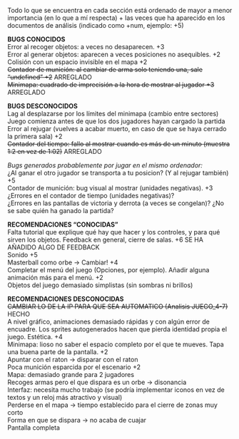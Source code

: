 Todo lo que se encuentra en cada sección está ordenado de mayor a menor importancia (en lo que a mí respecta) + las veces que ha aparecido en los documentos de análisis (indicado como +num, ejemplo: +5)  

**BUGS CONOCIDOS**  
Error al recoger objetos: a veces no desaparecen. +3  
Error al generar objetos: aparecen a veces posiciones no asequibles. +2  
Colisión con un espacio invisible en el mapa +2  
~~Contador de munición: al cambiar de arma solo teniendo una, sale “undefined” +2~~ ARREGLADO  
~~Minimapa: cuadrado de imprecisión a la hora de mostrar al jugador +3~~ ARREGLADO  

**BUGS DESCONOCIDOS**  
Lag al desplazarse por los límites del minimapa (cambio entre sectores)  
Juego comienza antes de que los dos jugadores hayan cargado la partida  
Error al rejugar (vuelves a acabar muerto, en caso de que se haya cerrado la primera sala) +2  
~~Contador del tiempo: fallo al mostrar cuando es más de un minuto (muestra 1:2 en vez de 1:02)~~ ARREGLADO  

_Bugs generados probablemente por jugar en el mismo ordenador:_  
¿Al ganar el otro jugador se transporta a tu posicion? (Y al rejugar también) +5  
Contador de munición: bug visual al mostrar (unidades negativas). +3  
¿Errores en el contador de tiempo (unidades negativas)?  
¿Errores en las pantallas de victoria y derrota (a veces se congelan)? ¿No se sabe quién ha ganado la partida?  

**RECOMENDACIONES “CONOCIDAS”**  
Falta tutorial que explique qué hay que hacer y los controles, y para qué sirven los objetos. Feedback en general, cierre de salas. +6  SE HA AÑADIDO ALGO DE FEEDBACK  
Sonido +5  
Masterball como orbe -> Cambiar! +4  
Completar el menú del juego (Opciones, por ejemplo). Añadir alguna animación más para el menú. +2  
Objetos del juego demasiado simplistas (sin sombras ni brillos)  


**RECOMENDACIONES DESCONOCIDAS**  
~~CAMBIAR LO DE LA IP PARA QUE SEA AUTOMATICO (Analisis JUEGO_4-7)~~  HECHO  
A nivel gráfico, animaciones demasiado rápidas y con algún error de encuadre. Los sprites autogenerados hacen que pierda identidad propia el juego. Estética. +4  
Minimapa: lioso no saber el espacio completo por el que te mueves. Tapa una buena parte de la pantalla. +2  
Apuntar con el raton -> disparar con el raton  
Poca munición esparcida por el escenario +2  
Mapa: demasiado grande para 2 jugadores  
Recoges armas pero el que dispara es un orbe -> disonancia  
Interfaz: necesita mucho trabajo (se podría implementar iconos en vez de textos y un reloj más atractivo y visual)  
Perderse en el mapa -> tiempo establecido para el cierre de zonas muy corto  
Forma en que se dispara -> no acaba de cuajar  
Pantalla completa  
